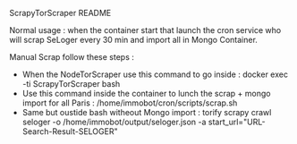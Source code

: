 ScrapyTorScraper README

Normal usage : when the container start that launch the cron service who will scrap SeLoger every 30 min and import all in Mongo Container.

Manual Scrap follow these steps :
* When the NodeTorScraper use this command to go inside : docker exec -ti ScrapyTorScraper bash
* Use this command inside the container to lunch the scrap + mongo import for all Paris : /home/immobot/cron/scripts/scrap.sh
* Same but oustide bash witheout Mongo import : torify scrapy crawl seloger -o /home/immobot/output/seloger.json -a  start_url="URL-Search-Result-SELOGER"
